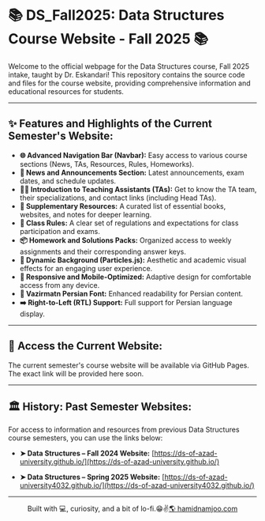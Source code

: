 # 📚 DS_Fall2025: Data Structures Course Website - Fall 2025 📚

Welcome to the official webpage for the Data Structures course, Fall 2025 intake, taught by Dr. Eskandari! This repository contains the source code and files for the course website, providing comprehensive information and educational resources for students.

---

## ✨ Features and Highlights of the Current Semester's Website:

* **🌐 Advanced Navigation Bar (Navbar):** Easy access to various course sections (News, TAs, Resources, Rules, Homeworks).
* **📢 News and Announcements Section:** Latest announcements, exam dates, and schedule updates.
* **🧑‍🏫 Introduction to Teaching Assistants (TAs):** Get to know the TA team, their specializations, and contact links (including Head TAs).
* **📖 Supplementary Resources:** A curated list of essential books, websites, and notes for deeper learning.
* **📜 Class Rules:** A clear set of regulations and expectations for class participation and exams.
* **📦 Homework and Solutions Packs:** Organized access to weekly assignments and their corresponding answer keys.
* **🌌 Dynamic Background (Particles.js):** Aesthetic and academic visual effects for an engaging user experience.
* **📱 Responsive and Mobile-Optimized:** Adaptive design for comfortable access from any device.
* **📝 Vazirmatn Persian Font:** Enhanced readability for Persian content.
* **➡️ Right-to-Left (RTL) Support:** Full support for Persian language display.

---

## 🚀 Access the Current Website:

The current semester's course website will be available via GitHub Pages. The exact link will be provided here soon.

---

## 🏛️ History: Past Semester Websites:

For access to information and resources from previous Data Structures course semesters, you can use the links below:

* **➤ Data Structures – Fall 2024 Website:**
    [https://ds-of-azad-university.github.io/](https://ds-of-azad-university.github.io/)

* **➤ Data Structures – Spring 2025 Website:**
    [https://ds-of-azad-university4032.github.io/](https://ds-of-azad-university4032.github.io/)

---

<p align="center">Built with 💻, curiosity, and a bit of lo-fi.😁✌️<a href="https://hamidnamjoo.com" target="_blank">🌎 hamidnamjoo.com</a></p>
